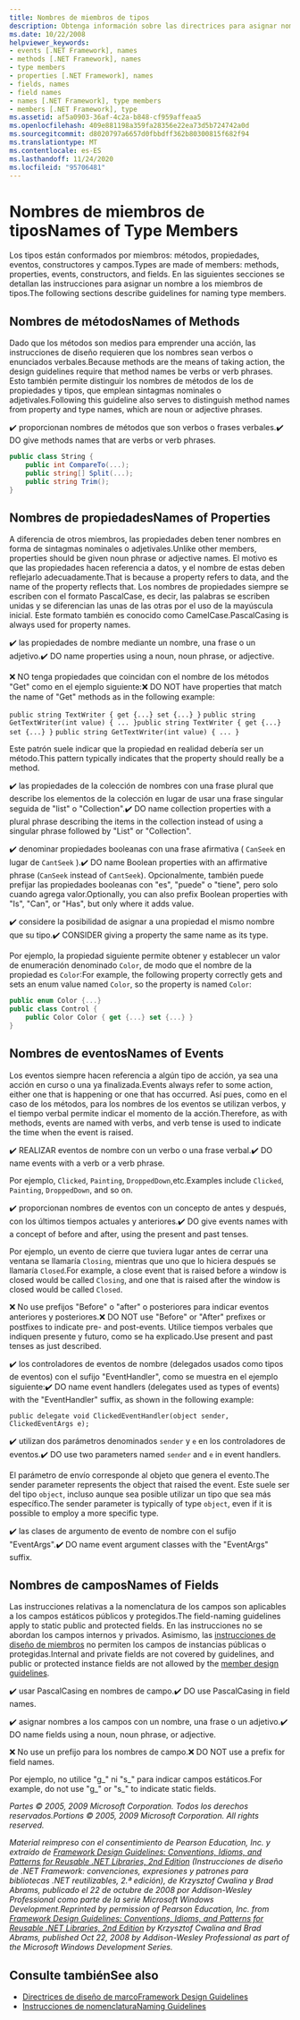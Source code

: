 ```yaml
---
title: Nombres de miembros de tipos
description: Obtenga información sobre las directrices para asignar nombres a los miembros de tipos en .NET como, por ejemplo, métodos, propiedades, eventos y campos.
ms.date: 10/22/2008
helpviewer_keywords:
- events [.NET Framework], names
- methods [.NET Framework], names
- type members
- properties [.NET Framework], names
- fields, names
- field names
- names [.NET Framework], type members
- members [.NET Framework], type
ms.assetid: af5a0903-36af-4c2a-b848-cf959affeaa5
ms.openlocfilehash: 409e881198a359fa28356e22ea73d5b724742a0d
ms.sourcegitcommit: d8020797a6657d0fbbdff362b80300815f682f94
ms.translationtype: MT
ms.contentlocale: es-ES
ms.lasthandoff: 11/24/2020
ms.locfileid: "95706481"
---
```

# <a name="names-of-type-members"></a><span data-ttu-id="95905-103">Nombres de miembros de tipos</span><span class="sxs-lookup"><span data-stu-id="95905-103">Names of Type Members</span></span>

<span data-ttu-id="95905-104">Los tipos están conformados por miembros: métodos, propiedades, eventos, constructores y campos.</span><span class="sxs-lookup"><span data-stu-id="95905-104">Types are made of members: methods, properties, events, constructors, and fields.</span></span> <span data-ttu-id="95905-105">En las siguientes secciones se detallan las instrucciones para asignar un nombre a los miembros de tipos.</span><span class="sxs-lookup"><span data-stu-id="95905-105">The following sections describe guidelines for naming type members.</span></span>

## <a name="names-of-methods"></a><span data-ttu-id="95905-106">Nombres de métodos</span><span class="sxs-lookup"><span data-stu-id="95905-106">Names of Methods</span></span>

 <span data-ttu-id="95905-107">Dado que los métodos son medios para emprender una acción, las instrucciones de diseño requieren que los nombres sean verbos o enunciados verbales.</span><span class="sxs-lookup"><span data-stu-id="95905-107">Because methods are the means of taking action, the design guidelines require that method names be verbs or verb phrases.</span></span> <span data-ttu-id="95905-108">Esto también permite distinguir los nombres de métodos de los de propiedades y tipos, que emplean sintagmas nominales o adjetivales.</span><span class="sxs-lookup"><span data-stu-id="95905-108">Following this guideline also serves to distinguish method names from property and type names, which are noun or adjective phrases.</span></span>

 <span data-ttu-id="95905-109">✔️ proporcionan nombres de métodos que son verbos o frases verbales.</span><span class="sxs-lookup"><span data-stu-id="95905-109">✔️ DO give methods names that are verbs or verb phrases.</span></span>

```csharp
public class String {
    public int CompareTo(...);
    public string[] Split(...);
    public string Trim();
}
```

## <a name="names-of-properties"></a><span data-ttu-id="95905-110">Nombres de propiedades</span><span class="sxs-lookup"><span data-stu-id="95905-110">Names of Properties</span></span>

 <span data-ttu-id="95905-111">A diferencia de otros miembros, las propiedades deben tener nombres en forma de sintagmas nominales o adjetivales.</span><span class="sxs-lookup"><span data-stu-id="95905-111">Unlike other members, properties should be given noun phrase or adjective names.</span></span> <span data-ttu-id="95905-112">El motivo es que las propiedades hacen referencia a datos, y el nombre de estas deben reflejarlo adecuadamente.</span><span class="sxs-lookup"><span data-stu-id="95905-112">That is because a property refers to data, and the name of the property reflects that.</span></span> <span data-ttu-id="95905-113">Los nombres de propiedades siempre se escriben con el formato PascalCase, es decir, las palabras se escriben unidas y se diferencian las unas de las otras por el uso de la mayúscula inicial. Este formato también es conocido como CamelCase.</span><span class="sxs-lookup"><span data-stu-id="95905-113">PascalCasing is always used for property names.</span></span>

 <span data-ttu-id="95905-114">✔️ las propiedades de nombre mediante un nombre, una frase o un adjetivo.</span><span class="sxs-lookup"><span data-stu-id="95905-114">✔️ DO name properties using a noun, noun phrase, or adjective.</span></span>

 <span data-ttu-id="95905-115">❌ NO tenga propiedades que coincidan con el nombre de los métodos "Get" como en el ejemplo siguiente:</span><span class="sxs-lookup"><span data-stu-id="95905-115">❌ DO NOT have properties that match the name of "Get" methods as in the following example:</span></span>

 <span data-ttu-id="95905-116">`public string TextWriter { get {...} set {...} }` `public string GetTextWriter(int value) { ... }`</span><span class="sxs-lookup"><span data-stu-id="95905-116">`public string TextWriter { get {...} set {...} }` `public string GetTextWriter(int value) { ... }`</span></span>

 <span data-ttu-id="95905-117">Este patrón suele indicar que la propiedad en realidad debería ser un método.</span><span class="sxs-lookup"><span data-stu-id="95905-117">This pattern typically indicates that the property should really be a method.</span></span>

 <span data-ttu-id="95905-118">✔️ las propiedades de la colección de nombres con una frase plural que describe los elementos de la colección en lugar de usar una frase singular seguida de "list" o "Collection".</span><span class="sxs-lookup"><span data-stu-id="95905-118">✔️ DO name collection properties with a plural phrase describing the items in the collection instead of using a singular phrase followed by "List" or "Collection".</span></span>

 <span data-ttu-id="95905-119">✔️ denominar propiedades booleanas con una frase afirmativa ( `CanSeek` en lugar de `CantSeek` ).</span><span class="sxs-lookup"><span data-stu-id="95905-119">✔️ DO name Boolean properties with an affirmative phrase (`CanSeek` instead of `CantSeek`).</span></span> <span data-ttu-id="95905-120">Opcionalmente, también puede prefijar las propiedades booleanas con "es", "puede" o "tiene", pero solo cuando agrega valor.</span><span class="sxs-lookup"><span data-stu-id="95905-120">Optionally, you can also prefix Boolean properties with "Is", "Can", or "Has", but only where it adds value.</span></span>

 <span data-ttu-id="95905-121">✔️ considere la posibilidad de asignar a una propiedad el mismo nombre que su tipo.</span><span class="sxs-lookup"><span data-stu-id="95905-121">✔️ CONSIDER giving a property the same name as its type.</span></span>

 <span data-ttu-id="95905-122">Por ejemplo, la propiedad siguiente permite obtener y establecer un valor de enumeración denominado `Color`, de modo que el nombre de la propiedad es `Color`:</span><span class="sxs-lookup"><span data-stu-id="95905-122">For example, the following property correctly gets and sets an enum value named `Color`, so the property is named `Color`:</span></span>

```csharp
public enum Color {...}
public class Control {
    public Color Color { get {...} set {...} }
}
```

## <a name="names-of-events"></a><span data-ttu-id="95905-123">Nombres de eventos</span><span class="sxs-lookup"><span data-stu-id="95905-123">Names of Events</span></span>

 <span data-ttu-id="95905-124">Los eventos siempre hacen referencia a algún tipo de acción, ya sea una acción en curso o una ya finalizada.</span><span class="sxs-lookup"><span data-stu-id="95905-124">Events always refer to some action, either one that is happening or one that has occurred.</span></span> <span data-ttu-id="95905-125">Así pues, como en el caso de los métodos, para los nombres de los eventos se utilizan verbos, y el tiempo verbal permite indicar el momento de la acción.</span><span class="sxs-lookup"><span data-stu-id="95905-125">Therefore, as with methods, events are named with verbs, and verb tense is used to indicate the time when the event is raised.</span></span>

 <span data-ttu-id="95905-126">✔️ REALIZAR eventos de nombre con un verbo o una frase verbal.</span><span class="sxs-lookup"><span data-stu-id="95905-126">✔️ DO name events with a verb or a verb phrase.</span></span>

 <span data-ttu-id="95905-127">Por ejemplo, `Clicked`, `Painting`, `DroppedDown`,etc.</span><span class="sxs-lookup"><span data-stu-id="95905-127">Examples include `Clicked`, `Painting`, `DroppedDown`, and so on.</span></span>

 <span data-ttu-id="95905-128">✔️ proporcionan nombres de eventos con un concepto de antes y después, con los últimos tiempos actuales y anteriores.</span><span class="sxs-lookup"><span data-stu-id="95905-128">✔️ DO give events names with a concept of before and after, using the present and past tenses.</span></span>

 <span data-ttu-id="95905-129">Por ejemplo, un evento de cierre que tuviera lugar antes de cerrar una ventana se llamaría `Closing`, mientras que uno que lo hiciera después se llamaría `Closed`.</span><span class="sxs-lookup"><span data-stu-id="95905-129">For example, a close event that is raised before a window is closed would be called `Closing`, and one that is raised after the window is closed would be called `Closed`.</span></span>

 <span data-ttu-id="95905-130">❌ No use prefijos "Before" o "after" o posteriores para indicar eventos anteriores y posteriores.</span><span class="sxs-lookup"><span data-stu-id="95905-130">❌ DO NOT use "Before" or "After" prefixes or postfixes to indicate pre- and post-events.</span></span> <span data-ttu-id="95905-131">Utilice tiempos verbales que indiquen presente y futuro, como se ha explicado.</span><span class="sxs-lookup"><span data-stu-id="95905-131">Use present and past tenses as just described.</span></span>

 <span data-ttu-id="95905-132">✔️ los controladores de eventos de nombre (delegados usados como tipos de eventos) con el sufijo "EventHandler", como se muestra en el ejemplo siguiente:</span><span class="sxs-lookup"><span data-stu-id="95905-132">✔️ DO name event handlers (delegates used as types of events) with the "EventHandler" suffix, as shown in the following example:</span></span>

 `public delegate void ClickedEventHandler(object sender, ClickedEventArgs e);`

 <span data-ttu-id="95905-133">✔️ utilizan dos parámetros denominados `sender` y `e` en los controladores de eventos.</span><span class="sxs-lookup"><span data-stu-id="95905-133">✔️ DO use two parameters named `sender` and `e` in event handlers.</span></span>

 <span data-ttu-id="95905-134">El parámetro de envío corresponde al objeto que genera el evento.</span><span class="sxs-lookup"><span data-stu-id="95905-134">The sender parameter represents the object that raised the event.</span></span> <span data-ttu-id="95905-135">Este suele ser del tipo `object`, incluso aunque sea posible utilizar un tipo que sea más específico.</span><span class="sxs-lookup"><span data-stu-id="95905-135">The sender parameter is typically of type `object`, even if it is possible to employ a more specific type.</span></span>

 <span data-ttu-id="95905-136">✔️ las clases de argumento de evento de nombre con el sufijo "EventArgs".</span><span class="sxs-lookup"><span data-stu-id="95905-136">✔️ DO name event argument classes with the "EventArgs" suffix.</span></span>

## <a name="names-of-fields"></a><span data-ttu-id="95905-137">Nombres de campos</span><span class="sxs-lookup"><span data-stu-id="95905-137">Names of Fields</span></span>

 <span data-ttu-id="95905-138">Las instrucciones relativas a la nomenclatura de los campos son aplicables a los campos estáticos públicos y protegidos.</span><span class="sxs-lookup"><span data-stu-id="95905-138">The field-naming guidelines apply to static public and protected fields.</span></span> <span data-ttu-id="95905-139">En las instrucciones no se abordan los campos internos y privados. Asimismo, las [instrucciones de diseño de miembros](member.md) no permiten los campos de instancias públicas o protegidas.</span><span class="sxs-lookup"><span data-stu-id="95905-139">Internal and private fields are not covered by guidelines, and public or protected instance fields are not allowed by the [member design guidelines](member.md).</span></span>

 <span data-ttu-id="95905-140">✔️ usar PascalCasing en nombres de campo.</span><span class="sxs-lookup"><span data-stu-id="95905-140">✔️ DO use PascalCasing in field names.</span></span>

 <span data-ttu-id="95905-141">✔️ asignar nombres a los campos con un nombre, una frase o un adjetivo.</span><span class="sxs-lookup"><span data-stu-id="95905-141">✔️ DO name fields using a noun, noun phrase, or adjective.</span></span>

 <span data-ttu-id="95905-142">❌ No use un prefijo para los nombres de campo.</span><span class="sxs-lookup"><span data-stu-id="95905-142">❌ DO NOT use a prefix for field names.</span></span>

 <span data-ttu-id="95905-143">Por ejemplo, no utilice "g_" ni "s_" para indicar campos estáticos.</span><span class="sxs-lookup"><span data-stu-id="95905-143">For example, do not use "g_" or "s_" to indicate static fields.</span></span>

 <span data-ttu-id="95905-144">*Partes © 2005, 2009 Microsoft Corporation. Todos los derechos reservados.*</span><span class="sxs-lookup"><span data-stu-id="95905-144">*Portions © 2005, 2009 Microsoft Corporation. All rights reserved.*</span></span>

 <span data-ttu-id="95905-145">*Material reimpreso con el consentimiento de Pearson Education, Inc. y extraído de [Framework Design Guidelines: Conventions, Idioms, and Patterns for Reusable .NET Libraries, 2nd Edition](https://www.informit.com/store/framework-design-guidelines-conventions-idioms-and-9780321545619) (Instrucciones de diseño de .NET Framework: convenciones, expresiones y patrones para bibliotecas .NET reutilizables, 2.ª edición), de Krzysztof Cwalina y Brad Abrams, publicado el 22 de octubre de 2008 por Addison-Wesley Professional como parte de la serie Microsoft Windows Development.*</span><span class="sxs-lookup"><span data-stu-id="95905-145">*Reprinted by permission of Pearson Education, Inc. from [Framework Design Guidelines: Conventions, Idioms, and Patterns for Reusable .NET Libraries, 2nd Edition](https://www.informit.com/store/framework-design-guidelines-conventions-idioms-and-9780321545619) by Krzysztof Cwalina and Brad Abrams, published Oct 22, 2008 by Addison-Wesley Professional as part of the Microsoft Windows Development Series.*</span></span>

## <a name="see-also"></a><span data-ttu-id="95905-146">Consulte también</span><span class="sxs-lookup"><span data-stu-id="95905-146">See also</span></span>

- [<span data-ttu-id="95905-147">Directrices de diseño de marco</span><span class="sxs-lookup"><span data-stu-id="95905-147">Framework Design Guidelines</span></span>](index.md)
- [<span data-ttu-id="95905-148">Instrucciones de nomenclatura</span><span class="sxs-lookup"><span data-stu-id="95905-148">Naming Guidelines</span></span>](naming-guidelines.md)

